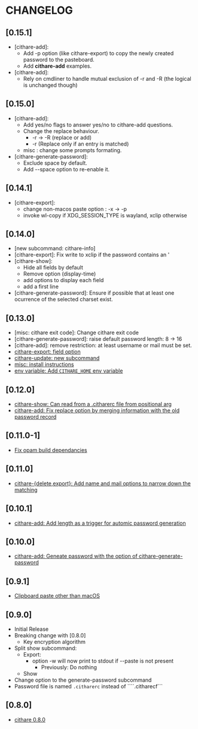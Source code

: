 # CHANGELOG

## [0.15.1]
- [cithare-add]:
    - Add -p option (like cithare-export) to copy the newly created password to the pasteboard.
    - Add **cithare-add** examples.
- [cithare-add]:
    - Rely on cmdliner to handle mutual exclusion of -r and -R (the logical is unchanged though)

## [0.15.0]
- [cithare-add]\:
    - Add yes/no flags to answer yes/no to cithare-add questions.
    - Change the replace behaviour.
        - -r -> -R (replace or add)
        - -r (Replace only if an entry is matched)
    - misc : change some prompts formating.
- [cithare-generate-password]\:
    - Exclude space by default.
    - Add --space option to re-enable it.

## [0.14.1]
- [cithare-export]\: 
    - change non-macos paste option : -x -> -p
    - invoke wl-copy if XDG_SESSION_TYPE is wayland, xclip otherwise

## [0.14.0]
- [new subcommand: cithare-info]
- [cithare-export]\: Fix write to xclip if the password contains an \'
- [cithare-show]\: 
    - Hide all fields by default
    - Remove option (display-time)
    - add options to display each field
    - add a first line
- [cithare-generate-password]\: Ensure if possible that at least one ocurrence of the selected charset exist.

## [0.13.0]
- [misc: cithare exit code]\: Change cithare exit code
- [cithare-generate-password]\: raise default password length: 8 -> 16
- [cithare-add]\: remove restriction: at least username or mail must be set.
- [cithare-export: field option](https://codeberg.org/EruEri/ocithare/pulls/15)
- [cithare-update: new subcommand](https://codeberg.org/EruEri/ocithare/pulls/14)
- [misc: install instructions](https://codeberg.org/EruEri/ocithare/pulls/13)
- [env variable: Add `CITHARE_HOME` env variable](https://codeberg.org/EruEri/ocithare/pulls/12)

## [0.12.0]
- [cithare-show: Can read from a .citharerc file from positional arg](https://codeberg.org/EruEri/ocithare/pull/10)
- [cithare-add: Fix replace option by merging information with the old password record](https://codeberg.org/EruEri/ocithare/pull/9)

## [0.11.0-1]
- [Fix opam build dependancies](https://codeberg.org/EruEri/ocithare/pull/8)

## [0.11.0]
- [cithare-{delete,export}: Add name and mail options to narrow down the matching](https://codeberg.org/EruEri/ocithare/pull/6)

## [0.10.1]
- [cithare-add: Add length as a trigger for automic password generation](https://codeberg.org/EruEri/ocithare/pull/4)

## [0.10.0]
- [cithare-add: Geneate password with the option of cithare-generate-password](https://codeberg.org/EruEri/ocithare/pull/2)

## [0.9.1]
- [Clipboard paste other than macOS](https://codeberg.org/EruEri/ocithare/pull/1) 

## [0.9.0]
- Initial Release
- Breaking change with [0.8.0]
    - Key encryption algorithm
- Split show subcommand:
    - Export:
        - option -w will now print to stdout if --paste is not present
            - Previously: Do nothing
    - Show
- Change option to the generate-password subcommand
- Password file is named ```.citharerc``` instead of ````.citharecf```

## [0.8.0]
- [cithare 0.8.0](https://git.nayuri.fr/EruEri/cithare)